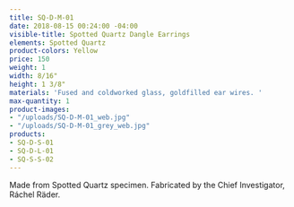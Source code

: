 ```yaml
---
title: SQ-D-M-01
date: 2018-08-15 00:24:00 -04:00
visible-title: Spotted Quartz Dangle Earrings
elements: Spotted Quartz
product-colors: Yellow
price: 150
weight: 1
width: 8/16"
height: 1 3/8"
materials: 'Fused and coldworked glass, goldfilled ear wires. '
max-quantity: 1
product-images:
- "/uploads/SQ-D-M-01_web.jpg"
- "/uploads/SQ-D-M-01_grey_web.jpg"
products:
- SQ-D-S-01
- SQ-D-L-01
- SQ-S-S-02
---
```


Made from Spotted Quartz specimen. Fabricated by the Chief Investigator, Ráchel Räder.